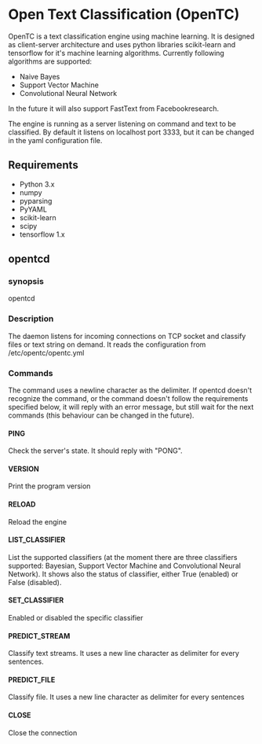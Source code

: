 # Open Text Classification (OpenTC)

OpenTC is a text classification engine using machine learning. It is designed as client-server architecture and uses 
python libraries scikit-learn and tensorflow for it's machine learning algorithms. 
Currently following algorithms are supported:

- Naive Bayes
- Support Vector Machine
- Convolutional Neural Network

In the future it will also support FastText from Facebookresearch. 

The engine is running as a server listening on command and text to be classified. By default it listens on localhost 
port 3333, but it can be changed in the yaml configuration file. 

## Requirements
- Python 3.x
- numpy
- pyparsing
- PyYAML
- scikit-learn
- scipy
- tensorflow 1.x

## opentcd

### synopsis
opentcd

### Description
The daemon listens for incoming connections on TCP socket and classify files or text string on demand. 
It reads the configuration from /etc/opentc/opentc.yml


### Commands
The command uses a newline character as the delimiter. If opentcd doesn't recognize the command, 
or the command doesn't follow the requirements specified below, it will reply with an error message, but still wait 
for the next commands (this behaviour can be changed in the future).

#### PING
Check the server's state. It should reply with "PONG".

#### VERSION
Print the program version

#### RELOAD
Reload the engine

#### LIST_CLASSIFIER
List the supported classifiers (at the moment there are three classifiers
supported: Bayesian, Support Vector Machine and Convolutional Neural Network). It shows also 
the status of classifier, either True (enabled) or False (disabled).

#### SET_CLASSIFIER
Enabled or disabled the specific classifier

#### PREDICT_STREAM
Classify text streams. It uses a new line character as delimiter for every sentences. 

#### PREDICT_FILE
Classify file. It uses a new line character as delimiter for every sentences

#### CLOSE
Close the connection

